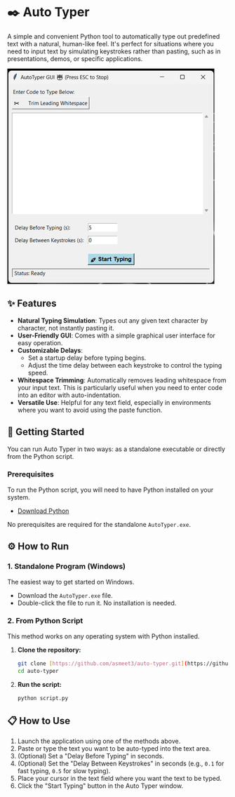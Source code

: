 # ✒️ Auto Typer

A simple and convenient Python tool to automatically type out predefined text with a natural, human-like feel. It's perfect for situations where you need to input text by simulating keystrokes rather than pasting, such as in presentations, demos, or specific applications.

![Auto Typer UI](gui.png)

## ✨ Features

* **Natural Typing Simulation**: Types out any given text character by character, not instantly pasting it.
* **User-Friendly GUI**: Comes with a simple graphical user interface for easy operation.
* **Customizable Delays**:
    * Set a startup delay before typing begins.
    * Adjust the time delay between each keystroke to control the typing speed.
* **Whitespace Trimming**: Automatically removes leading whitespace from your input text. This is particularly useful when you need to enter code into an editor with auto-indentation.
* **Versatile Use**: Helpful for any text field, especially in environments where you want to avoid using the paste function.

## 🚀 Getting Started

You can run Auto Typer in two ways: as a standalone executable or directly from the Python script.

### Prerequisites

To run the Python script, you will need to have Python installed on your system.
* [Download Python](https://www.python.org/downloads/)

No prerequisites are required for the standalone `AutoTyper.exe`.

## ⚙️ How to Run

### 1. Standalone Program (Windows)

The easiest way to get started on Windows.

* Download the `AutoTyper.exe` file.
* Double-click the file to run it. No installation is needed.

### 2. From Python Script

This method works on any operating system with Python installed.

1.  **Clone the repository:**
    ```sh
    git clone [https://github.com/asmeet3/auto-typer.git](https://github.com/asmeet3/auto-typer.git)
    cd auto-typer
    ```
2.  **Run the script:**
    ```sh
    python script.py
    ```

## 📋 How to Use

1.  Launch the application using one of the methods above.
2.  Paste or type the text you want to be auto-typed into the text area.
3.  (Optional) Set a "Delay Before Typing" in seconds.
4.  (Optional) Set the "Delay Between Keystrokes" in seconds (e.g., `0.1` for fast typing, `0.5` for slow typing).
5.  Place your cursor in the text field where you want the text to be typed.
6.  Click the "Start Typing" button in the Auto Typer window.
